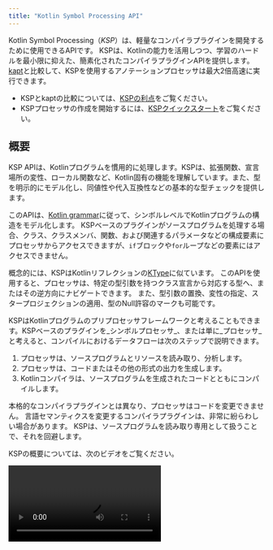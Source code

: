 ```yaml
---
title: "Kotlin Symbol Processing API"
---
```

Kotlin Symbol Processing（_KSP_）は、軽量なコンパイラプラグインを開発するために使用できるAPIです。
KSPは、Kotlinの能力を活用しつつ、学習のハードルを最小限に抑えた、簡素化されたコンパイラプラグインAPIを提供します。
[kapt](kapt)と比較して、KSPを使用するアノテーションプロセッサは最大2倍高速に実行できます。

* KSPとkaptの比較については、[KSPの利点](ksp-why-ksp)をご覧ください。
* KSPプロセッサの作成を開始するには、[KSPクイックスタート](ksp-quickstart)をご覧ください。

## 概要

KSP APIは、Kotlinプログラムを慣用的に処理します。KSPは、拡張関数、宣言場所の変性、ローカル関数など、Kotlin固有の機能を理解しています。また、型を明示的にモデル化し、同値性や代入互換性などの基本的な型チェックを提供します。

このAPIは、[Kotlin grammar](https://kotlinlang.org/docs/reference/grammar.html)に従って、シンボルレベルでKotlinプログラムの構造をモデル化します。
KSPベースのプラグインがソースプログラムを処理する場合、クラス、クラスメンバ、関数、および関連するパラメータなどの構成要素にプロセッサからアクセスできますが、`if`ブロックや`for`ループなどの要素にはアクセスできません。

概念的には、KSPはKotlinリフレクションの[KType](https://kotlinlang.org/api/latest/jvm/stdlib/kotlin.reflect/-k-type/)に似ています。
このAPIを使用すると、プロセッサは、特定の型引数を持つクラス宣言から対応する型へ、またはその逆方向にナビゲートできます。
また、型引数の置換、変性の指定、スタープロジェクションの適用、型のNull許容のマークも可能です。

KSPはKotlinプログラムのプリプロセッサフレームワークと考えることもできます。KSPベースのプラグインを_シンボルプロセッサ_、または単に_プロセッサ_と考えると、コンパイルにおけるデータフローは次のステップで説明できます。

1. プロセッサは、ソースプログラムとリソースを読み取り、分析します。
2. プロセッサは、コードまたはその他の形式の出力を生成します。
3. Kotlinコンパイラは、ソースプログラムを生成されたコードとともにコンパイルします。

本格的なコンパイラプラグインとは異なり、プロセッサはコードを変更できません。
言語セマンティクスを変更するコンパイラプラグインは、非常に紛らわしい場合があります。
KSPは、ソースプログラムを読み取り専用として扱うことで、それを回避します。

KSPの概要については、次のビデオをご覧ください。

<video src="https://www.youtube.com/v/bv-VyGM3HCY" title="Kotlin Symbol Processing (KSP)"/>

## KSPによるソースファイルの表示方法

ほとんどのプロセッサは、入力ソースコードのさまざまなプログラム構造をナビゲートします。
APIの使用方法に入る前に、KSPの視点から見たファイルがどのように見えるかを見てみましょう。

```text
KSFile
  packageName: KSName
  fileName: String
  annotations: List<KSAnnotation>  (File annotations)
  declarations: List<KSDeclaration>
    KSClassDeclaration // class, interface, object
      simpleName: KSName
      qualifiedName: KSName
      containingFile: String
      typeParameters: KSTypeParameter
      parentDeclaration: KSDeclaration
      classKind: ClassKind
      primaryConstructor: KSFunctionDeclaration
      superTypes: List<KSTypeReference>
      // contains inner classes, member functions, properties, etc.
      declarations: List<KSDeclaration>
    KSFunctionDeclaration // top level function
      simpleName: KSName
      qualifiedName: KSName
      containingFile: String
      typeParameters: KSTypeParameter
      parentDeclaration: KSDeclaration
      functionKind: FunctionKind
      extensionReceiver: KSTypeReference?
      returnType: KSTypeReference
      parameters: List<KSValueParameter>
      // contains local classes, local functions, local variables, etc.
      declarations: List<KSDeclaration>
    KSPropertyDeclaration // global variable
      simpleName: KSName
      qualifiedName: KSName
      containingFile: String
      typeParameters: KSTypeParameter
      parentDeclaration: KSDeclaration
      extensionReceiver: KSTypeReference?
      type: KSTypeReference
      getter: KSPropertyGetter
        returnType: KSTypeReference
      setter: KSPropertySetter
        parameter: KSValueParameter
```

このビューは、ファイル内で宣言されている一般的なもの（クラス、関数、プロパティなど）をリストします。

## SymbolProcessorProvider：エントリポイント

KSPは、`SymbolProcessor`をインスタンス化するために、`SymbolProcessorProvider`インターフェースの実装を必要とします。

```kotlin
interface SymbolProcessorProvider {
    fun create(environment: SymbolProcessorEnvironment): SymbolProcessor
}
```

`SymbolProcessor`は次のように定義されます。

```kotlin
interface SymbolProcessor {
    fun process(resolver: Resolver): List<KSAnnotated> // Let's focus on this
    fun finish() {}
    fun onError() {}
}
```

`Resolver`は、`SymbolProcessor`にシンボルなどのコンパイラ詳細へのアクセスを提供します。
トップレベル関数とトップレベルクラスの非ローカル関数をすべて検索するプロセッサは、次のようになります。

```kotlin
class HelloFunctionFinderProcessor : SymbolProcessor() {
    // ...
    val functions = mutableListOf<KSClassDeclaration>()
    val visitor = FindFunctionsVisitor()

    override fun process(resolver: Resolver) {
        resolver.getAllFiles().forEach { it.accept(visitor, Unit) }
    }

    inner class FindFunctionsVisitor : KSVisitorVoid() {
        override fun visitClassDeclaration(classDeclaration: KSClassDeclaration, data: Unit) {
            classDeclaration.getDeclaredFunctions().forEach { it.accept(this, Unit) }
        }

        override fun visitFunctionDeclaration(function: KSFunctionDeclaration, data: Unit) {
            functions.add(function)
        }

        override fun visitFile(file: KSFile, data: Unit) {
            file.declarations.forEach { it.accept(this, Unit) }
        }
    }
    // ...
    
    class Provider : SymbolProcessorProvider {
        override fun create(environment: SymbolProcessorEnvironment): SymbolProcessor = TODO()
    }
}
```

## リソース

* [クイックスタート](ksp-quickstart)
* [KSPを使用する理由](ksp-why-ksp)
* [例](ksp-examples)
* [KSPによるKotlinコードのモデル化方法](ksp-additional-details)
* [Javaアノテーションプロセッサ作成者向けのリファレンス](ksp-reference)
* [インクリメンタル処理に関する注意](ksp-incremental)
* [複数ラウンド処理に関する注意](ksp-multi-round)
* [マルチプラットフォームプロジェクトでのKSP](ksp-multiplatform)
* [コマンドラインからのKSPの実行](ksp-command-line)
* [FAQ](ksp-faq)

## サポートされているライブラリ

次の表は、Android上の一般的なライブラリと、KSPのさまざまなサポート段階を示しています。

| ライブラリ         | ステータス                                                                                              |
|-----------------|-----------------------------------------------------------------------------------------------------|
| Room            | [公式サポート](https://developer.android.com/jetpack/androidx/releases/room#2.3.0-beta02)                         |
| Moshi           | [公式サポート](https://github.com/square/moshi/)                                                            |
| RxHttp          | [公式サポート](https://github.com/liujingxing/rxhttp)                                                       |
| Kotshi          | [公式サポート](https://github.com/ansman/kotshi)                                                           |
| Lyricist        | [公式サポート](https://github.com/adrielcafe/lyricist)                                                          |
| Lich SavedState | [公式サポート](https://github.com/line/lich/tree/master/savedstate)                                        |
| gRPC Dekorator  | [公式サポート](https://github.com/mottljan/grpc-dekorator)                                                    |
| EasyAdapter     | [公式サポート](https://github.com/AmrDeveloper/EasyAdapter)                                                 |
| Koin Annotations| [公式サポート](https://github.com/InsertKoinIO/koin-annotations)                                            |
| Glide           | [公式サポート](https://github.com/bumptech/glide)                                                           |
| Micronaut       | [公式サポート](https://micronaut.io/2023/07/14/micronaut-framework-4-0-0-released/)                          |
| Epoxy           | [公式サポート](https://github.com/airbnb/epoxy)                                                            |
| Paris           | [公式サポート](https://github.com/airbnb/paris)                                                            |
| Auto Dagger     | [公式サポート](https://github.com/ansman/auto-dagger)                                                       |
| SealedX         | [公式サポート](https://github.com/skydoves/sealedx)                                                         |
| Ktorfit         | [公式サポート](https://github.com/Foso/Ktorfit)                                                             |
| Mockative       | [公式サポート](https://github.com/mockative/mockative)                                                       |
| DeeplinkDispatch| [airbnb/DeepLinkDispatch#323経由でサポート](https://github.com/airbnb/DeepLinkDispatch/pull/323)             |
| Dagger          | [Alpha](https://dagger.dev/dev-guide/ksp)                                                                  |
| Motif           | [Alpha](https://github.com/uber/motif)                                                                     |
| Hilt            | [開発中](https://dagger.dev/dev-guide/ksp)                                                                |
| Auto Factory    | [まだサポートされていません](https://github.com/google/auto/issues/982)                                              |